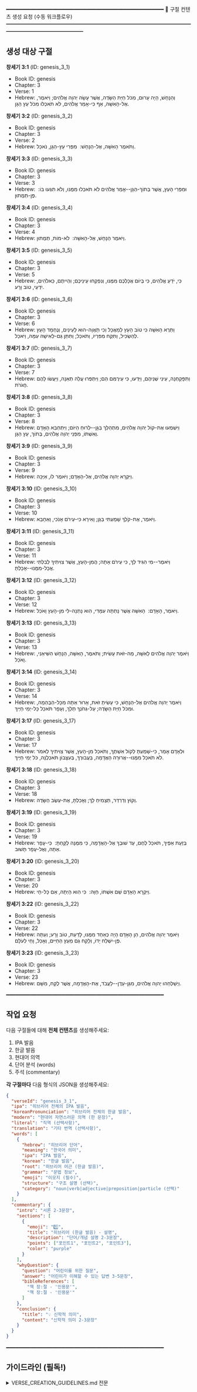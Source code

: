 ━━━━━━━━━━━━━━━━━━━━━━━━━━━━━━━━━━━━━━━━━━━━━━━━━━━
📖 구절 컨텐츠 생성 요청 (수동 워크플로우)
━━━━━━━━━━━━━━━━━━━━━━━━━━━━━━━━━━━━━━━━━━━━━━━━━━━

## 생성 대상 구절


**창세기 3:1** (ID: genesis_3_1)
- Book ID: genesis
- Chapter: 3
- Verse: 1
- Hebrew: וְהַנָּחָשׁ, הָיָה עָרוּם, מִכֹּל חַיַּת הַשָּׂדֶה, אֲשֶׁר עָשָׂה יְהוָה אֱלֹהִים; וַיֹּאמֶר, אֶל-הָאִשָּׁה, אַף כִּי-אָמַר אֱלֹהִים, לֹא תֹאכְלוּ מִכֹּל עֵץ הַגָּן.


**창세기 3:2** (ID: genesis_3_2)
- Book ID: genesis
- Chapter: 3
- Verse: 2
- Hebrew: וַתֹּאמֶר הָאִשָּׁה, אֶל-הַנָּחָשׁ:  מִפְּרִי עֵץ-הַגָּן, נֹאכֵל.


**창세기 3:3** (ID: genesis_3_3)
- Book ID: genesis
- Chapter: 3
- Verse: 3
- Hebrew: וּמִפְּרִי הָעֵץ, אֲשֶׁר בְּתוֹךְ-הַגָּן--אָמַר אֱלֹהִים לֹא תֹאכְלוּ מִמֶּנּוּ, וְלֹא תִגְּעוּ בּוֹ:  פֶּן-תְּמֻתוּן.


**창세기 3:4** (ID: genesis_3_4)
- Book ID: genesis
- Chapter: 3
- Verse: 4
- Hebrew: וַיֹּאמֶר הַנָּחָשׁ, אֶל-הָאִשָּׁה:  לֹא-מוֹת, תְּמֻתוּן.


**창세기 3:5** (ID: genesis_3_5)
- Book ID: genesis
- Chapter: 3
- Verse: 5
- Hebrew: כִּי, יֹדֵעַ אֱלֹהִים, כִּי בְּיוֹם אֲכָלְכֶם מִמֶּנּוּ, וְנִפְקְחוּ עֵינֵיכֶם; וִהְיִיתֶם, כֵּאלֹהִים, יֹדְעֵי, טוֹב וָרָע.


**창세기 3:6** (ID: genesis_3_6)
- Book ID: genesis
- Chapter: 3
- Verse: 6
- Hebrew: וַתֵּרֶא הָאִשָּׁה כִּי טוֹב הָעֵץ לְמַאֲכָל וְכִי תַאֲוָה-הוּא לָעֵינַיִם, וְנֶחְמָד הָעֵץ לְהַשְׂכִּיל, וַתִּקַּח מִפִּרְיוֹ, וַתֹּאכַל; וַתִּתֵּן גַּם-לְאִישָׁהּ עִמָּהּ, וַיֹּאכַל.


**창세기 3:7** (ID: genesis_3_7)
- Book ID: genesis
- Chapter: 3
- Verse: 7
- Hebrew: וַתִּפָּקַחְנָה, עֵינֵי שְׁנֵיהֶם, וַיֵּדְעוּ, כִּי עֵירֻמִּם הֵם; וַיִּתְפְּרוּ עֲלֵה תְאֵנָה, וַיַּעֲשׂוּ לָהֶם חֲגֹרֹת.


**창세기 3:8** (ID: genesis_3_8)
- Book ID: genesis
- Chapter: 3
- Verse: 8
- Hebrew: וַיִּשְׁמְעוּ אֶת-קוֹל יְהוָה אֱלֹהִים, מִתְהַלֵּךְ בַּגָּן--לְרוּחַ הַיּוֹם; וַיִּתְחַבֵּא הָאָדָם וְאִשְׁתּוֹ, מִפְּנֵי יְהוָה אֱלֹהִים, בְּתוֹךְ, עֵץ הַגָּן.


**창세기 3:9** (ID: genesis_3_9)
- Book ID: genesis
- Chapter: 3
- Verse: 9
- Hebrew: וַיִּקְרָא יְהוָה אֱלֹהִים, אֶל-הָאָדָם; וַיֹּאמֶר לוֹ, אַיֶּכָּה.


**창세기 3:10** (ID: genesis_3_10)
- Book ID: genesis
- Chapter: 3
- Verse: 10
- Hebrew: וַיֹּאמֶר, אֶת-קֹלְךָ שָׁמַעְתִּי בַּגָּן; וָאִירָא כִּי-עֵירֹם אָנֹכִי, וָאֵחָבֵא.


**창세기 3:11** (ID: genesis_3_11)
- Book ID: genesis
- Chapter: 3
- Verse: 11
- Hebrew: וַיֹּאמֶר--מִי הִגִּיד לְךָ, כִּי עֵירֹם אָתָּה; הֲמִן-הָעֵץ, אֲשֶׁר צִוִּיתִיךָ לְבִלְתִּי אֲכָל-מִמֶּנּוּ--אָכָלְתָּ.


**창세기 3:12** (ID: genesis_3_12)
- Book ID: genesis
- Chapter: 3
- Verse: 12
- Hebrew: וַיֹּאמֶר, הָאָדָם:  הָאִשָּׁה אֲשֶׁר נָתַתָּה עִמָּדִי, הִוא נָתְנָה-לִּי מִן-הָעֵץ וָאֹכֵל.


**창세기 3:13** (ID: genesis_3_13)
- Book ID: genesis
- Chapter: 3
- Verse: 13
- Hebrew: וַיֹּאמֶר יְהוָה אֱלֹהִים לָאִשָּׁה, מַה-זֹּאת עָשִׂית; וַתֹּאמֶר, הָאִשָּׁה, הַנָּחָשׁ הִשִּׁיאַנִי, וָאֹכֵל.


**창세기 3:14** (ID: genesis_3_14)
- Book ID: genesis
- Chapter: 3
- Verse: 14
- Hebrew: וַיֹּאמֶר יְהוָה אֱלֹהִים אֶל-הַנָּחָשׁ, כִּי עָשִׂיתָ זֹּאת, אָרוּר אַתָּה מִכָּל-הַבְּהֵמָה, וּמִכֹּל חַיַּת הַשָּׂדֶה; עַל-גְּחֹנְךָ תֵלֵךְ, וְעָפָר תֹּאכַל כָּל-יְמֵי חַיֶּיךָ.


**창세기 3:17** (ID: genesis_3_17)
- Book ID: genesis
- Chapter: 3
- Verse: 17
- Hebrew: וּלְאָדָם אָמַר, כִּי-שָׁמַעְתָּ לְקוֹל אִשְׁתֶּךָ, וַתֹּאכַל מִן-הָעֵץ, אֲשֶׁר צִוִּיתִיךָ לֵאמֹר לֹא תֹאכַל מִמֶּנּוּ--אֲרוּרָה הָאֲדָמָה, בַּעֲבוּרֶךָ, בְּעִצָּבוֹן תֹּאכְלֶנָּה, כֹּל יְמֵי חַיֶּיךָ.


**창세기 3:18** (ID: genesis_3_18)
- Book ID: genesis
- Chapter: 3
- Verse: 18
- Hebrew: וְקוֹץ וְדַרְדַּר, תַּצְמִיחַ לָךְ; וְאָכַלְתָּ, אֶת-עֵשֶׂב הַשָּׂדֶה.


**창세기 3:19** (ID: genesis_3_19)
- Book ID: genesis
- Chapter: 3
- Verse: 19
- Hebrew: בְּזֵעַת אַפֶּיךָ, תֹּאכַל לֶחֶם, עַד שׁוּבְךָ אֶל-הָאֲדָמָה, כִּי מִמֶּנָּה לֻקָּחְתָּ:  כִּי-עָפָר אַתָּה, וְאֶל-עָפָר תָּשׁוּב.


**창세기 3:20** (ID: genesis_3_20)
- Book ID: genesis
- Chapter: 3
- Verse: 20
- Hebrew: וַיִּקְרָא הָאָדָם שֵׁם אִשְׁתּוֹ, חַוָּה:  כִּי הִוא הָיְתָה, אֵם כָּל-חָי.


**창세기 3:22** (ID: genesis_3_22)
- Book ID: genesis
- Chapter: 3
- Verse: 22
- Hebrew: וַיֹּאמֶר יְהוָה אֱלֹהִים, הֵן הָאָדָם הָיָה כְּאַחַד מִמֶּנּוּ, לָדַעַת, טוֹב וָרָע; וְעַתָּה פֶּן-יִשְׁלַח יָדוֹ, וְלָקַח גַּם מֵעֵץ הַחַיִּים, וְאָכַל, וָחַי לְעֹלָם.


**창세기 3:23** (ID: genesis_3_23)
- Book ID: genesis
- Chapter: 3
- Verse: 23
- Hebrew: וַיְשַׁלְּחֵהוּ יְהוָה אֱלֹהִים, מִגַּן-עֵדֶן--לַעֲבֹד, אֶת-הָאֲדָמָה, אֲשֶׁר לֻקַּח, מִשָּׁם.


━━━━━━━━━━━━━━━━━━━━━━━━━━━━━━━━━━━━━━━━━━━━━━━━━━━

## 작업 요청

다음 구절들에 대해 **전체 컨텐츠**를 생성해주세요:
1. IPA 발음
2. 한글 발음
3. 현대어 의역
4. 단어 분석 (words)
5. 주석 (commentary)

**각 구절마다** 다음 형식의 JSON을 생성해주세요:

```json
{
  "verseId": "genesis_3_1",
  "ipa": "히브리어 전체의 IPA 발음",
  "koreanPronunciation": "히브리어 전체의 한글 발음",
  "modern": "현대어 자연스러운 의역 (한 문장)",
  "literal": "직역 (선택사항)",
  "translation": "기타 번역 (선택사항)",
  "words": [
    {
      "hebrew": "히브리어 단어",
      "meaning": "한국어 의미",
      "ipa": "IPA 발음",
      "korean": "한글 발음",
      "root": "히브리어 어근 (한글 발음)",
      "grammar": "문법 정보",
      "emoji": "이모지 (필수)",
      "structure": "구조 설명 (선택)",
      "category": "noun|verb|adjective|preposition|particle (선택)"
    }
  ],
  "commentary": {
    "intro": "서론 2-3문장",
    "sections": [
      {
        "emoji": "1️⃣",
        "title": "히브리어 (한글 발음) - 설명",
        "description": "단어/개념 설명 2-3문장",
        "points": ["포인트1", "포인트2", "포인트3"],
        "color": "purple"
      }
    ],
    "whyQuestion": {
      "question": "어린이를 위한 질문",
      "answer": "어린이가 이해할 수 있는 답변 3-5문장",
      "bibleReferences": [
        "책 장:절 - '인용문'",
        "책 장:절 - '인용문'"
      ]
    },
    "conclusion": {
      "title": "💡 신학적 의미",
      "content": "신학적 의미 2-3문장"
    }
  }
}
```

━━━━━━━━━━━━━━━━━━━━━━━━━━━━━━━━━━━━━━━━━━━━━━━━━━━

## 가이드라인 (필독!)

<details>
<summary>VERSE_CREATION_GUIDELINES.md 전문</summary>

```markdown
# 창세기 구절 컨텐츠 작성 지침 (컨텐츠 제작 에이전트용)

> ⚠️ **이 문서는 컨텐츠 제작 에이전트 전용입니다**
>
> **에이전트 역할 분리:**
> - **크롤링 에이전트**: 히브리어 원문 수집 → Supabase 저장 (참조: `docs/CRAWLING_AGENT.md`)
> - **컨텐츠 제작 에이전트** (이 문서): Claude 4.5 Haiku로 IPA 발음, 한글 발음, 현대어 번역, 단어 분석, 주석 생성 → Supabase 저장 (참조: `docs/CONTENT_GENERATION_AGENT.md`)

## 목차
1. [개요](#개요)
2. [구절 데이터 구조](#구절-데이터-구조)
3. [히브리어 표기 규칙](#히브리어-표기-규칙)
4. [단어 분석 작성 규칙](#단어-분석-작성-규칙)
5. [깊이 읽기(Commentary) 작성 규칙](#깊이-읽기commentary-작성-규칙)
6. [체크리스트](#체크리스트)
7. [자주 하는 실수](#자주-하는-실수)

---

## 개요

이 문서는 **컨텐츠 제작 에이전트**가 Claude 4.5 Haiku를 사용하여 구절 컨텐츠를 생성할 때 지켜야 할 규칙과 형식을 정의합니다.

**작업 범위:**
- ✅ IPA 발음 생성
- ✅ 한글 발음 생성
- ✅ 현대어 의역 생성
- ✅ 단어 분석 (words 테이블)
- ✅ 주석 (commentaries 관련 테이블)
- ❌ 히브리어 원문 수집 (크롤링 에이전트 담당)

**전제 조건:**
- 히브리어 원문은 크롤링 에이전트에 의해 이미 `verses` 테이블에 저장되어 있어야 합니다.
- 컨텐츠 제작 에이전트는 원문을 읽어와서 나머지 필드를 채웁니다.

---

## 구절 데이터 구조

각 구절은 다음 필드를 포함해야 합니다:

```typescript
{
  id: string;                    // '{책ID}_{장}_{절}' 형식 (예: 'genesis_1_1')
  reference: string;             // '창세기 1:1' 형식
  hebrew: string;                // 히브리어 원문 (크롤링 에이전트가 이미 저장함)
  ipa: string;                   // 국제 음성 기호 표기 (생성 필요)
  koreanPronunciation: string;   // 한글 발음 표기 (생성 필요)
  modern: string;                // 현대어 의역 (생성 필요)
  words: Word[];                 // 단어별 상세 분석 (생성 필요)
  commentary: Commentary;        // 깊이 읽기 (생성 필요, 필수)
}
```

### 필수 vs 선택 필드

**필수 필드:**
- `id`, `reference`, `hebrew`, `ipa`, `koreanPronunciation`, `modern`, `words`, `commentary`
  - 모든 구절은 깊이 있는 학습을 위해 commentary를 반드시 포함해야 합니다

---

## 히브리어 표기 규칙

### 1. 히브리어 원문 (hebrew)
- **정확한 히브리어 문자** 사용
- **니쿠드(모음 부호)** 포함
- **마케프(-)** 및 기타 구두점 정확히 표기
- RTL(우→좌) 방향은 자동 처리됨

**예시:**
```typescript
hebrew: 'בְּרֵאשִׁית, בָּרָא אֱלֹהִים, אֵת הַשָּׁמַיִם, וְאֵת הָאָרֶץ.'
```

### 2. IPA 표기 (ipa)
- **국제 음성 기호 표준** 준수
- 강세는 `ˈ`로 표시
- 음절 구분은 공백으로

**예시:**
```typescript
ipa: 'bəreʃit baˈra ʔɛloˈhim ʔet haʃaˈmajim vəʔet haˈʔarɛts'
```

### 3. 한글 발음 (koreanPronunciation)
- 한국인이 읽기 쉬운 형태로 표기
- 음절 단위로 공백 구분
- 하이픈(-)이나 쉼표 사용 최소화

**예시:**
```typescript
koreanPronunciation: '베레쉬트 바라 엘로힘 에트 하샤마임 베에트 하아레츠'
```

---

## 단어 분석 작성 규칙

각 `Word` 객체는 다음 구조를 따릅니다:

```typescript
{
  hebrew: string;          // 히브리어 단어
  meaning: string;         // 한국어 의미
  ipa: string;             // IPA 발음
  korean: string;          // 한글 발음
  root: string;            // 어근 (히브리어 + 한글)
  grammar: string;         // 문법 정보
  emoji: string;           // 단어를 시각적으로 표현하는 이모지 (필수)
  structure?: string;      // 구조 설명 (선택)
  relatedWords?: string[]; // 관련 단어들 (선택)
}
```

### 필수 vs 선택 필드

**필수 필드:**
- `hebrew`, `meaning`, `ipa`, `korean`, `root`, `grammar`, `emoji`

**선택 필드:**
- `structure` - 문법적 구조나 특별한 의미를 설명할 때 사용
- `relatedWords` - 어근이 같거나 의미적으로 연관된 단어들

### 1. 단어 선택 기준
- **의미 단위**로 묶어서 분석
- 전치사+명사, 접속사+동사 등은 하나의 단위로 처리 가능
- 중요한 단어는 개별 분석

### 2. grammar 필드 작성
**형식:** `품사 + 형태 + 인칭/수/성별`

**예시:**
```typescript
grammar: '동사 Qal 완료형 3인칭 남성 단수'
grammar: '전치사 בְּ + 명사 (구성형)'
grammar: '정관사 הַ + 명사 복수형'
grammar: '접속사 וְ + 목적격 표지'
```

### 3. root 필드 작성
**형식:** `히브리어 어근 (한글 발음)`

**예시:**
```typescript
root: 'ב-ר-א (bara)'
root: 'רֵאשִׁית (레쉬트)'
root: 'אֱלֹהַּ (엘로아)'
```

### 4. emoji 필드 (필수)
각 단어의 의미를 직관적으로 표현하는 이모지를 선택합니다.

**선택 원칙:**
- 단어의 핵심 의미를 시각적으로 표현
- 학습자가 단어를 쉽게 기억할 수 있도록 도움
- 한 개의 이모지만 사용

**예시:**
```typescript
emoji: '🌅'  // 베레쉬트(처음, 시작)
emoji: '✨'  // 바라(창조하다)
emoji: '👑'  // 엘로힘(하나님)
emoji: '🌥️' // 하샤마임(하늘들)
emoji: '🌎'  // 하아레츠(땅)
emoji: '💡'  // 오르(빛)
emoji: '🌙'  // 라일라(밤)
```

### 5. structure 필드 (선택)
문법적 구조나 특별한 의미를 설명할 때 사용

**예시:**
```typescript
structure: '전치사: בְּ (in) + 명사: רֵאשִׁית (beginning)'
structure: '어근 ב-ר-א로 오직 하나님만이 하시는 창조'
structure: '형태는 복수이나 단수 동사와 사용됨'
```

### 6. relatedWords 필드 (선택)
어근이 같거나 의미적으로 연관된 히브리어 단어들을 배열로 제공합니다.
학습자가 어휘를 확장하고 단어 간의 관계를 이해하는 데 도움이 됩니다.

**작성 원칙:**
- 2-3개 정도의 관련 단어 제공
- "히브리어 (한글 발음 - 한국어 의미)" 형식 사용
- 중요한 단어나 학습 초기 단계의 단어에 주로 사용

**예시:**
```typescript
relatedWords: [
  'רֹאשׁ (로쉬 - 머리)',
  'רִאשׁוֹן (리쇼온 - 첫째)'
]
relatedWords: [
  'בְּרִיאָה (브리아 - 창조물)',
  'בּוֹרֵא (보레 - 창조주)'
]
relatedWords: [
  'אֵל (엘 - 하나님)',
  'יְהוָה (여호와 - 주님)'
]
```

---

## 깊이 읽기(Commentary) 작성 규칙

### ⚠️ 가장 중요: 섹션 제목 형식

**반드시 다음 형식을 따라야 합니다:**

```
히브리어 단어 (한글 발음) - 한국어 설명
```

### ✅ 올바른 예시:
```typescript
title: "בְּרֵאשִׁית (베레쉬트) - 절대적인 시작"
title: "בָּרָא (바라) - 무에서 유를 창조하다"
title: "צְבָאָם (체바암) - 만물의 군대"
title: "הַשָּׁמַיִם וְהָאָרֶץ (하샤마임 베하아레츠) - 하늘과 땅, 창조의 전체성"
```

### ❌ 잘못된 예시:
```typescript
title: "하늘과 땅 - 창조의 전체성"              // ❌ 히브리어 없음
title: "절대적인 시작"                          // ❌ 히브리어와 발음 없음
title: "만물의 군대 - צְבָאָם"                  // ❌ 순서가 반대
```

---

### Commentary 구조

```typescript
commentary: {
  intro: string;                 // 서론 (2-3문장) - 필수
  sections: CommentarySection[]; // 2-4개 섹션 - 필수
  whyQuestion: {                 // 어린이를 위한 질문 - 필수
    question: string;
    answer: string;              // 3-5문장
    bibleReferences: string[];   // 관련 구절 2-4개
  };
  conclusion: {                  // 신학적 의미 - 필수
    title: string;               // 항상 "💡 신학적 의미"
    content: string;             // 2-3문장
  };
}
```

**모든 필드가 필수입니다.** 각 구절은 완전한 학습 경험을 제공하기 위해 intro, sections, whyQuestion, conclusion을 모두 포함해야 합니다.

### 1. intro (서론)
- 구절의 **전체적인 의미**를 2-3문장으로 요약
- 신학적/역사적 맥락 제공
- 구절이 왜 중요한지 설명

**예시:**
```typescript
intro: "창세기 2장 1절은 6일간의 창조 사역의 완성을 선언합니다. '완성되었다'는 히브리어 '칼라'는 단순히 끝났다는 의미가 아니라, 완전하고 완벽하게 이루어졌다는 의미를 담고 있습니다."
```

### 2. sections (색상 카드 섹션)
각 섹션은 **하나의 주요 히브리어 단어나 개념**을 깊이 있게 설명합니다.

#### CommentarySection 구조:
```typescript
{
  emoji: string;           // "1️⃣", "2️⃣", "3️⃣", "4️⃣"
  title: string;           // ⚠️ 반드시 "히브리어 (발음) - 설명" 형식
  description: string;     // 단어/개념 설명 (2-3문장)
  points: string[];        // 핵심 포인트 3-4개
  color: 'purple' | 'blue' | 'green' | 'pink' | 'orange' | 'yellow';
}
```

#### 섹션 수 가이드:
- **2-4개 섹션** 작성
  - 간단한 구절: 2개
  - 일반적인 구절: 3개
  - 복잡하거나 중요한 구절: 4개

#### 색상 선택 가이드:
- 각 섹션에 **다른 색상** 사용
- 권장 순서: purple → blue → green → pink (또는 orange, yellow)
- 색상 뒤에 **`as const` 타입 단언** 필요 (TypeScript 타입 안정성)

**예시:**
```typescript
sections: [
  {
    emoji: "1️⃣",
    title: "וַיְכֻלּוּ (바예쿨루) - 완성의 선언",
    description: "히브리어 '칼라'는 '완성하다', '끝내다'를 의미하는 동사입니다. 수동태 형태(Pual)로 사용되어 하나님의 창조 사역이 완전히 이루어졌음을 강조합니다.",
    points: [
      "창조는 무작위나 진행 중인 과정이 아니라 완성된 사건입니다",
      "하나님의 계획은 완벽하게 실현되었습니다",
      "모든 피조물이 제자리를 찾고 목적을 갖게 되었습니다"
    ],
    color: "purple" as const
  },
  {
    emoji: "2️⃣",
    title: "צְבָאָם (체바암) - 만물의 군대",
    description: "'체바'는 본래 '군대', '군사력'을 의미하는 단어입니다. 여기서는 하늘과 땅의 모든 피조물을 지칭하며, 창조 세계의 질서와 조직성을 나타냅니다.",
    points: [
      "별들, 천사들, 동물들, 식물들 모두가 하나님의 '군대'입니다",
      "각 피조물은 창조주의 명령에 따라 움직이는 조직된 전체입니다",
      "'만군의 여호와'라는 표현의 배경이 됩니다"
    ],
    color: "blue" as const
  },
  {
    emoji: "3️⃣",
    title: "הַשָּׁמַיִם וְהָאָרֶץ (하샤마임 베하아레츠) - 하늘과 땅, 창조의 전체성",
    description: "'하늘과 땅'이라는 표현은 히브리어의 '메리즘'(merism) 기법으로, 두 극단을 언급함으로써 그 사이의 모든 것을 포함하는 수사법입니다.",
    points: [
      "보이는 것과 보이지 않는 것 모두가 완성되었습니다",
      "영적 세계와 물질 세계가 모두 포함됩니다",
      "우주의 모든 영역이 하나님의 창조 안에 있습니다"
    ],
    color: "green" as const
  }
]
```

### 3. whyQuestion (어린이를 위한 질문)
**목적:** 어린이들이 구절을 이해하도록 돕는 간단한 질문과 답변

```typescript
whyQuestion: {
  question: "왜 하나님은 하늘과 땅을 '완성'하셨을까요?",
  answer: "하나님은 우리가 살아갈 세상을 완벽하게 준비하고 싶으셨어요. 마치 부모님이 아기가 태어나기 전에 집을 깨끗이 정리하고 필요한 모든 것을 준비하는 것처럼, 하나님도 우리를 위해 모든 것을 완벽하게 만들어주셨답니다.",
  bibleReferences: [
    "시편 33:6 - '여호와의 말씀으로 하늘이 지음이 되었으며'",
    "골로새서 1:16 - '만물이 그에게서 창조되되 하늘과 땅에서 보이는 것들과 보이지 않는 것들'",
    "요한복음 1:3 - '만물이 그로 말미암아 지은 바 되었으니'"
  ]
}
```

**작성 원칙:**
- **question:** 간단하고 직접적인 질문
- **answer:** 3-5문장, 어린이가 이해할 수 있는 비유 사용
- **bibleReferences:** 2-4개의 관련 구절, `책 장:절 - "인용문"` 형식

### 4. conclusion (신학적 의미)
**목적:** 구절의 더 깊은 신학적 의미나 적용을 제시

```typescript
conclusion: {
  title: "💡 신학적 의미",
  content: "창조의 완성은 하나님의 신실하심을 보여줍니다. 하나님이 시작하신 일은 반드시 완성하십니다. 이는 구원의 역사에도 적용됩니다 - '너희 속에서 착한 일을 시작하신 이가 그리스도 예수의 날까지 이루실 줄을 우리는 확신하노라'(빌립보서 1:6)."
}
```

**작성 원칙:**
- **title:** 항상 `"💡 신학적 의미"` 고정
- **content:** 2-3문장, 신학적 통찰이나 그리스도 중심적 해석

---

## 현대어 의역 작성 규칙

### modern 필드
- **의역(paraphrase)** 형태로 작성
- 직역이 아닌 현대 한국어로 자연스럽게 의미 전달
- 한 문장으로 작성 (UI에서 한 줄로 표시됨)

### ✅ 좋은 예시 (의역):
```typescript
modern: '이렇게 하늘과 땅과 그 안의 모든 것이 완성되었습니다'
modern: '태초에 하나님께서 하늘과 땅을 창조하셨습니다'
modern: '땅은 혼돈하고 공허하며 어둠이 깊음 위에 있고, 하나님의 영은 수면 위에 운행하고 계셨습니다'
```

### ❌ 잘못된 예시 (직역):
```typescript
modern: '완성되었다 하늘들이 그리고 땅이 그리고 모든-그것들의 군대가'  // ❌ 직역체
modern: '하늘과 땅과 그 만물이 다 이루니라'                              // ❌ 고어체
```

---

## 체크리스트

새 구절을 추가하기 전에 다음 항목을 확인하세요:

### 기본 정보
- [ ] `id`가 `{책ID}_{장}_{절}` 형식인가? (예: `genesis_1_1`, `genesis_2_10`)
- [ ] `reference`가 `창세기 {장}:{절}` 형식인가?
- [ ] 히브리어 원문이 정확하고 니쿠드가 포함되어 있는가?
- [ ] IPA 표기가 정확한가?
- [ ] 한글 발음이 읽기 쉬운가?
- [ ] 현대어 의역이 자연스러운가? (직역이 아닌가?)

### 단어 분석
- [ ] 의미 단위로 적절하게 묶였는가?
- [ ] 모든 단어에 `hebrew`, `meaning`, `ipa`, `korean`, `root`, `grammar`, `emoji`가 있는가?
- [ ] `root` 필드가 `히브리어 (한글)` 형식인가?
- [ ] `grammar` 필드가 명확하고 일관된 형식인가?
- [ ] `emoji`가 단어의 의미를 적절하게 표현하는가?
- [ ] `relatedWords`를 추가할 만한 중요한 단어인가? (선택사항)

### 깊이 읽기 (Commentary) - 모든 필드 필수
- [ ] `intro`가 구절의 전체 의미를 잘 요약하는가? (2-3문장)
- [ ] 섹션이 2-4개 있는가?
- [ ] **모든 섹션 제목이 "히브리어 (한글 발음) - 설명" 형식인가?** ⚠️ 가장 중요!
- [ ] 각 섹션에 다른 색상을 사용했는가?
- [ ] 각 섹션의 color에 `as const` 타입 단언이 있는가?
- [ ] 각 섹션의 `points` 배열에 3-4개의 핵심 포인트가 있는가?
- [ ] `whyQuestion`이 있고, 답변이 어린이가 이해할 수 있는가?
- [ ] `bibleReferences`가 2-4개 있고 `책 장:절 - "인용문"` 형식인가?
- [ ] `conclusion`이 있고, title이 정확히 `"💡 신학적 의미"`인가?
- [ ] `conclusion.content`가 2-3문장으로 신학적 의미를 잘 설명하는가?

### TypeScript 형식
- [ ] 모든 문자열이 따옴표로 감싸져 있는가?
- [ ] color에 `as const` 타입 단언이 있는가?
- [ ] 배열과 객체가 올바르게 닫혔는가?
- [ ] 쉼표가 올바른 위치에 있는가?

---

## 자주 하는 실수

### 0. ❌ commentary를 생략
**잘못된 예:**
```typescript
{
  id: 'genesis_1_1',
  reference: '창세기 1:1',
  // ... 기본 필드들
  // commentary가 없음 ❌
}
```

**올바른 예:**
```typescript
{
  id: 'genesis_1_1',
  reference: '창세기 1:1',
  // ... 기본 필드들
  commentary: {
    intro: "...",
    sections: [...],
    whyQuestion: {...},
    conclusion: {...}
  } // ✅ 모든 구절에 필수
}
```

### 1. ❌ 섹션 제목에 히브리어 누락
**잘못된 예:**
```typescript
title: "하늘과 땅 - 창조의 전체성"
title: "완성의 선언"
```

**올바른 예:**
```typescript
title: "הַשָּׁמַיִם וְהָאָרֶץ (하샤마임 베하아레츠) - 하늘과 땅, 창조의 전체성"
title: "וַיְכֻלּוּ (바예쿨루) - 완성의 선언"
```

### 2. ❌ 현대어 의역을 직역으로 작성
**잘못된 예:**
```typescript
modern: '그리고 완성되었다 하늘들이 그리고 땅이'  // 직역체
```

**올바른 예:**
```typescript
modern: '이렇게 하늘과 땅과 그 안의 모든 것이 완성되었습니다'  // 자연스러운 의역
```

### 3. ❌ root 필드에 한글 발음 누락
**잘못된 예:**
```typescript
root: 'ב-ר-א'       // 한글 없음
root: '(bara)'      // 히브리어 없음
```

**올바른 예:**
```typescript
root: 'ב-ר-א (bara)'
```

### 4. ❌ color에 as const 누락
**잘못된 예:**
```typescript
color: "purple"     // TypeScript 타입 에러 발생 가능
```

**올바른 예:**
```typescript
color: "purple" as const
```

### 5. ❌ 섹션의 points가 너무 적거나 많음
**잘못된 예:**
```typescript
points: [
  "하나님의 능력을 보여줍니다"  // 1개만 - 너무 적음
]
```

```typescript
points: [
  "첫 번째 포인트",
  "두 번째 포인트",
  "세 번째 포인트",
  "네 번째 포인트",
  "다섯 번째 포인트",
  "여섯 번째 포인트"  // 6개 - 너무 많음
]
```

**올바른 예:**
```typescript
points: [
  "창조는 무작위나 진행 중인 과정이 아니라 완성된 사건입니다",
  "하나님의 계획은 완벽하게 실현되었습니다",
  "모든 피조물이 제자리를 찾고 목적을 갖게 되었습니다"
]  // 3개 - 적절함
```

### 6. ❌ bibleReferences 형식 오류
**잘못된 예:**
```typescript
bibleReferences: [
  "시편 33:6",                    // 인용문 없음
  "여호와의 말씀으로 하늘이...",  // 출처 없음
]
```

**올바른 예:**
```typescript
bibleReferences: [
  "시편 33:6 - '여호와의 말씀으로 하늘이 지음이 되었으며'",
  "골로새서 1:16 - '만물이 그에게서 창조되되 하늘과 땅에서 보이는 것들과 보이지 않는 것들'"
]
```

### 7. ❌ 단어에 emoji 누락
**잘못된 예:**
```typescript
{
  hebrew: 'בָּרָא',
  meaning: '창조하셨다',
  ipa: 'baˈra',
  korean: '바라',
  root: 'ב-ר-א (bara)',
  grammar: '동사 Qal 완료형 3인칭 남성 단수'
  // emoji 없음 ❌
}
```

**올바른 예:**
```typescript
{
  hebrew: 'בָּרָא',
  meaning: '창조하셨다',
  ipa: 'baˈra',
  korean: '바라',
  root: 'ב-ר-א (bara)',
  grammar: '동사 Qal 완료형 3인칭 남성 단수',
  emoji: '✨'  // ✅ 필수
}
```

### 8. ❌ whyQuestion 또는 conclusion 누락
**잘못된 예:**
```typescript
commentary: {
  intro: "...",
  sections: [...]
  // whyQuestion과 conclusion이 없음 ❌
}
```

**올바른 예:**
```typescript
commentary: {
  intro: "...",
  sections: [...],
  whyQuestion: {  // ✅ 필수
    question: "왜 하나님은 세상을 만드셨을까요?",
    answer: "하나님은 우리를 사랑하시기 때문에...",
    bibleReferences: [...]
  },
  conclusion: {  // ✅ 필수
    title: "💡 신학적 의미",
    content: "창조의 완성은 하나님의 신실하심을 보여줍니다..."
  }
}
```

### 9. ❌ 섹션 수가 너무 적거나 많음
**잘못된 예:**
```typescript
sections: [
  // 섹션이 1개만 - 너무 적음 ❌
]

sections: [
  // 섹션이 5개 이상 - 너무 많음 ❌
]
```

**올바른 예:**
```typescript
sections: [
  // 2-4개가 적절 ✅
  // 간단한 구절: 2개
  // 일반적인 구절: 3개
  // 복잡한 구절: 4개
]
```

---

## AI 도구 사용 지침 (컨텐츠 제작 에이전트)

**컨텐츠 제작 에이전트**는 Claude 4.5 Haiku를 사용하여 구절 컨텐츠를 자동 생성합니다.

### 사용 모델
- **Claude 4.5 Haiku** (Anthropic API)
  - 빠른 응답 속도
  - 히브리어 및 신학적 컨텐츠 처리에 적합
  - 비용 효율적 (~$4 for Genesis 전체 1,533 구절)

### 웹 리서치 도구
**선택 사항: 온라인 참고 자료**

컨텐츠 생성 시 필요에 따라 온라인 참고 자료를 조회할 수 있습니다:

#### 참고 가능한 소스:
1. **IPA 발음 조사**
   - Wiktionary, 언어학 사이트에서 IPA 표기 확인

2. **신학적 배경 연구**
   - Matthew Henry Commentary, Keil & Delitzsch 등 온라인 주석서
   - 참고만 하되, 그대로 번역하지 않고 한국어로 재작성

3. **관련 성경 구절 찾기**
   - Bible Gateway, Bible Hub 등에서 교차 참조 확인
   - whyQuestion의 bibleReferences 작성 시 활용

> ⚠️ **주의**: 히브리어 원문은 크롤링 에이전트가 이미 Supabase에 저장했으므로, 컨텐츠 제작 에이전트는 DB에서 읽어와서 사용합니다.

### AI 작업 프로세스

1. **데이터 조회 단계**
   - Supabase에서 히브리어 원문만 있는 구절 조회
   - `WHERE ipa = '' OR korean_pronunciation = ''`

2. **작성 단계** (Claude 4.5 Haiku가 직접 작성)
   - 수집한 정보 기반으로 구절 데이터 작성
   - **commentary를 AI가 직접 작성** (리서치 자료 참고)
     - intro: 구절의 신학적/역사적 맥락 설명
     - sections: 주요 히브리어 단어 분석
     - whyQuestion: 어린이 눈높이 질문과 답변
     - conclusion: 신학적 의미 정리
   - words 배열의 모든 필드 작성

3. **검토 및 수정**
   - 이 가이드라인의 체크리스트로 검증
   - 창세기 1장 예시와 형식 비교
   - 섹션 제목 형식 확인: "히브리어 (발음) - 설명"
   - 모든 필수 필드 존재 확인

### Commentary 작성 시 주의사항

**AI가 직접 작성해야 하는 이유:**
- 일관된 어조와 스타일 유지
- 한국어 학습자에게 최적화된 설명
- 어린이와 성인 모두를 위한 균형잡힌 내용
- 창세기 1장 예시와 동일한 품질 유지

**작성 원칙:**
- 리서치한 주석서는 **참고만** 하되, 그대로 번역하지 않음
- 한국 교회 전통과 문화를 고려한 설명
- 학술적이면서도 쉬운 언어 사용
- 신학적 정확성과 목회적 적용의 균형

---

## 참고 자료

### 히브리어 참고 도구
- **Blue Letter Bible** (https://www.blueletterbible.org) - 히브리어 원문 및 Strong's 번호
- **Mechon Mamre** (https://mechon-mamre.org) - 정확한 히브리어 원문
- **Wiktionary** (https://en.wiktionary.org) - IPA 발음 기호
- **Bible Hub** (https://biblehub.com) - 다양한 히브리어 도구 및 주석

### 신학 참고 자료
- **Matthew Henry Commentary** (https://www.biblestudytools.com/commentaries/matthew-henry-complete/)
- **Keil & Delitzsch Commentary**
- **Word Biblical Commentary**
- **Bible Gateway** (https://www.biblegateway.com) - 다양한 번역본 및 교차 참조

### TypeScript 타입 정의
전체 타입 정의는 `src/types/index.ts`를 참조하세요.

---

## 창세기 1장 실제 예시

실제 작성된 창세기 1장의 구절들을 참고하면 큰 도움이 됩니다.

### 추천 참고 구절:
1. **창세기 1:1** - 4개 섹션, 매우 상세한 commentary 예시
2. **창세기 1:2** - 2개 섹션, 간단한 구절 예시
3. **창세기 1:3** - 3개 섹션, 일반적인 구절 예시
4. **창세기 1:4** - 2개 섹션, 간단한 구절 예시
5. **창세기 1:5** - 3개 섹션, relatedWords 사용 예시

### 창세기 1:3 완전한 예시

이 예시는 일반적인 구절의 표준 형식을 잘 보여줍니다:

```typescript
{
  id: 'genesis_1_3',
  reference: '창세기 1:3',
  hebrew: 'וַיֹּאמֶר אֱלֹהִים, יְהִי אוֹר; וַיְהִי-אוֹר.',
  ipa: 'ˈʔor vajəˈhi ˈʔor jəˈhi ʔɛloˈhim vajˈjomɛr',
  koreanPronunciation: '오르 바예히, 오르 예히, 엘로힘 바요메르',
  modern: '하나님께서 말씀하시기를 "빛이 있으라" 하시니 빛이 있었습니다',
  words: [
    {
      hebrew: 'וַיֹּאמֶר',
      meaning: '그리고 말씀하셨다',
      ipa: 'vajˈjomɛr',
      korean: '바요메르',
      root: 'א-מ-ר (아마르)',
      grammar: '동사 Qal 미완료형 전환형(Wayyiqtol) 3인칭 남성 단수',
      structure: '연속된 동작을 나타내는 내러티브 시제',
      emoji: '💬'
    },
    {
      hebrew: 'יְהִי',
      meaning: '~이 있으라, ~이 되라',
      ipa: 'jəˈhi',
      korean: '예히',
      root: 'ה-י-ה (하야)',
      grammar: '동사 Qal 단형 미완료형 3인칭 남성 단수',
      structure: '명령이나 소원을 나타내는 단축형 동사',
      emoji: '💫'
    },
    {
      hebrew: 'אוֹר',
      meaning: '빛',
      ipa: 'ˈʔor',
      korean: '오르',
      root: 'אוֹר (오르)',
      grammar: '명사 남성 단수',
      structure: '물리적 빛과 영적 빛을 모두 의미할 수 있는 용어',
      emoji: '💡'
    }
  ],
  commentary: {
    intro: "창조의 첫 말씀이자 가장 극적인 순간입니다. 하나님의 말씀이 즉시 현실이 되는 창조적 능력을 보여줍니다.",
    sections: [
      {
        emoji: "1️⃣",
        title: "יְהִי אוֹר (예히 오르) - 빛이 있으라",
        description: "단 두 단어로 이루어진 간결하고 강력한 명령입니다. 하나님께서 말씀하시자마자 즉시 빛이 생겨났으며, 이는 해와 달이 창조되기 전(4일째)의 빛으로 물리적 광원과 독립된 빛 자체를 의미합니다.",
        points: [
          "하나님 말씀의 즉각적이고 절대적인 능력",
          "광원 이전에 존재하는 빛 자체",
          "요한복음 1:1-5의 영적 빛과 연결됨"
        ],
        color: "purple" as const
      },
      {
        emoji: "2️⃣",
        title: "וַיֹּאמֶר...וַיְהִי (바요메르...바예히) - 말씀과 성취",
        description: "'바요메르(말씀하셨다)'와 '바예히(되었다)'의 즉각적 연결은 하나님 말씀의 창조적 능력을 보여줍니다. 말씀이 곧 실재가 되는 신적 권능을 나타냅니다.",
        points: [
          "말씀과 성취 사이에 지연이 없음",
          "하나님의 말씀은 실재를 창조하는 능력",
          "우리 삶에도 역사하는 말씀의 능력"
        ],
        color: "blue" as const
      },
      {
        emoji: "3️⃣",
        title: "אוֹר (오르) - 첫 창조, 어둠에서 빛으로",
        description: "빛의 창조는 모든 후속 창조의 기초입니다. 빛은 생명의 전제조건이며, 하나님의 임재와 계시를 상징합니다.",
        points: [
          "모든 생명의 기초가 되는 빛",
          "하나님의 임재와 계시의 상징",
          "어둠(무질서)에서 빛(질서)으로의 전환"
        ],
        color: "green" as const
      }
    ],
    whyQuestion: {
      question: "하나님이 '빛이 있으라'고 하시면 바로 빛이 생겼나요?",
      answer: "네, 맞아요! 하나님은 너무나 능력이 크셔서 말씀만 하시면 바로 이루어져요. 우리는 무언가를 만들 때 손으로 만들어야 하지만, 하나님은 말씀만 하셔도 뚝딱 만들어지신답니다. '빛이 있으라' 하시자 바로 환하게 빛이 생겼어요. 이것이 바로 하나님의 놀라운 능력이에요!",
      bibleReferences: [
        "시편 33:9 - 그가 말씀하시매 이루어졌으며",
        "히브리서 11:3 - 말씀으로 지어진 줄을 우리가 아나니",
        "요한복음 1:3 - 만물이 그로 말미암아 지은 바 되었으니"
      ]
    },
    conclusion: {
      title: "💡 신학적 의미",
      content: "하나님의 말씀은 단순한 소리가 아니라 실재를 창조하는 능력입니다. '빛이 있으라'는 명령은 물리적 빛뿐 아니라 영적 계시와 진리의 시작을 의미합니다. 우리가 하나님의 말씀을 들을 때, 그것은 우리 삶의 어둠을 물리치고 새로운 창조를 시작하는 능력이 됩니다."
    }
  }
}
```

---

## 질문이나 문제가 있을 때

1. **창세기 1장의 기존 구절들**을 참고하여 형식을 확인하세요
   - 특히 창세기 1:1 (복잡한 구절), 1:2 (간단한 구절), 1:3 (일반적인 구절)
2. 이 가이드라인의 **체크리스트**를 다시 확인하세요
3. 특히 **섹션 제목 형식**을 철저히 확인하세요: `히브리어 (한글) - 설명` ⚠️
4. **모든 필수 필드**가 있는지 확인하세요: commentary, whyQuestion, conclusion, emoji

---

**마지막 업데이트:** 2025년 1월
**버전:** 2.0 (commentary 필수화, emoji/relatedWords 추가, 창세기 1장 예시 기반)

```

</details>

━━━━━━━━━━━━━━━━━━━━━━━━━━━━━━━━━━━━━━━━━━━━━━━━━━━

## 중요 체크리스트

생성 시 반드시 확인해주세요:

### 기본 정보
- [ ] verseId가 정확한가? (예: genesis_2_4)
- [ ] IPA 발음이 정확한가?
- [ ] 한글 발음이 읽기 쉬운가?
- [ ] 현대어 의역이 자연스러운가? (직역 아님)

### 단어 분석
- [ ] 모든 단어에 emoji가 있는가?
- [ ] root가 "히브리어 (한글)" 형식인가?

### Commentary
- [ ] intro가 2-3문장인가?
- [ ] sections가 2-4개인가?
- [ ] **각 섹션 title이 "히브리어 (한글 발음) - 설명" 형식인가?** ⚠️
- [ ] 각 섹션의 points가 3-4개인가?
- [ ] color가 purple, blue, green, pink, orange, yellow 중 하나인가?
- [ ] 각 섹션의 색상이 중복되지 않는가?
- [ ] whyQuestion이 있는가?
- [ ] bibleReferences가 "책 장:절 - '인용문'" 형식인가?
- [ ] conclusion.title이 정확히 "💡 신학적 의미"인가?

━━━━━━━━━━━━━━━━━━━━━━━━━━━━━━━━━━━━━━━━━━━━━━━━━━━

## 출력 형식

여러 구절인 경우, JSON 배열로 출력해주세요:

```json
[
  { "verseId": "genesis_3_1", ... },
  { "verseId": "genesis_3_2", ... }
]
```

생성이 완료되면:
1. 결과를 `data/generated/` 폴더에 JSON 파일로 저장
2. 다음 명령어로 Supabase에 저장:

```bash
npm run save:content -- data/generated/<파일명>.json
```

━━━━━━━━━━━━━━━━━━━━━━━━━━━━━━━━━━━━━━━━━━━━━━━━━━━

이제 위 구절들에 대한 컨텐츠를 생성해주세요! 🙏
